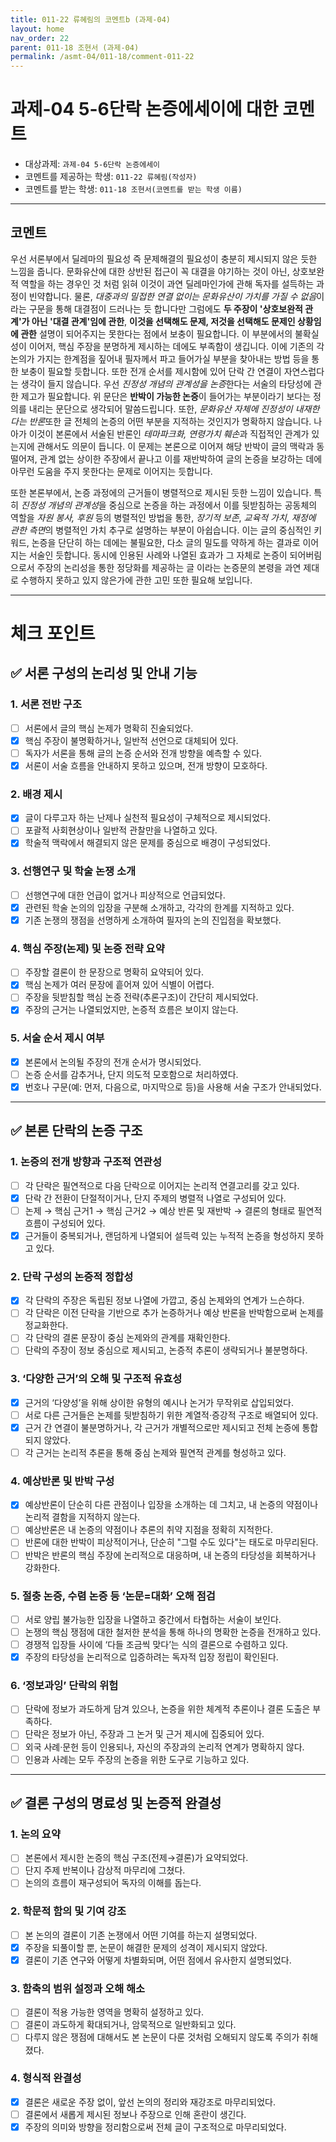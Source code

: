 ```yaml
---
title: 011-22 류혜림의 코멘트b (과제-04) 
layout: home
nav_order: 22
parent: 011-18 조현서 (과제-04)
permalink: /asmt-04/011-18/comment-011-22
---
```


# 과제-04 5-6단락 논증에세이에 대한 코멘트

- 대상과제: `과제-04 5-6단락 논증에세이`
- 코멘트를 제공하는 학생: `011-22 류혜림(작성자)` 
- 코멘트를 받는 학생: `011-18 조현서(코멘트를 받는 학생 이름)` 

---

## 코멘트

우선 서론부에서 딜레마의 필요성 즉 문제해결의 필요성이 충분히 제시되지 않은 듯한 느낌을 줍니다. 문화유산에 대한 상반된 접근이 꼭 대결을 야기하는 것이 아닌, 상호보완적 역할을 하는 경우인 것 처럼 읽혀 이것이 과연 딜레마인가에 관해 독자를 설득하는 과정이 빈약합니다. 물론, *대중과의 밀접한 연결 없이는 문화유산이 가치를 가질 수 없음*이라는 구문을 통해 대결점이 드러나는 듯 합니다만 그럼에도 **두 주장이 '상호보완적 관계'가 아닌 '대결 관계'임에 관한**, **이것을 선택해도 문제, 저것을 선택해도 문제인 상황임에 관한** 설명이 되어주지는 못한다는 점에서 보충이 필요합니다. 이 부분에서의 불확실성이 이어저, 핵심 주장을 분명하게 제시하는 데에도 부족함이 생깁니다. 이에 기존의 각 논의가 가지는 한계점을 짚어내 필자께서 파고 들어가실 부분을 찾아내는 방법 등을 통한 보충이 필요할 듯합니다.
또한 전개 순서를 제시함에 있어 단락 간 연결이 자연스럽다는 생각이 들지 않습니다. 우선 *진정성 개념의 관계성을 논증*한다는 서술의 타당성에 관한 제고가 필요합니다. 위 문단은 **반박이 가능한 논증**이 들어가는 부분이라기 보다는 정의를 내리는 문단으로 생각되어 말씀드립니다. 또한, *문화유산 자체에 진정성이 내재한다는 반론*또한 글 전체의 논증의 어떤 부분을 지적하는 것인지가 명확하지 않습니다. 나아가 이것이 본론에서 서술된 반론인 *테마파크화, 연령가치 훼손*과 직접적인 관계가 있는지에 관해서도 의문이 듭니다. 이 문제는 본론으로 이어져 해당 반박이 글의 맥락과 동떨어져, 관계 없는 상이한 주장에서 끝나고 이를 재반박하여 글의 논증을 보강하는 데에 아무런 도움을 주지 못한다는 문제로 이어지는 듯합니다.

또한 본론부에서, 논증 과정에의 근거들이 병렬적으로 제시된 듯한 느낌이 있습니다. 특히 *진정성 개념의 관계성*을 중심으로 논증을 하는 과정에서 이를 뒷받침하는 공동체의 역할을 *자원 봉사, 후원* 등의 병렬적인 방법을 통한, *장기적 보존*, *교육적 가치*, *재정에 관한 측면*의 병렬적인 가치 추구로 설명하는 부분이 아쉽습니다. 이는 글의 중심적인 키워드, 논증을 단단히 하는 데에는 불필요한, 다소 글의 밀도를 약하게 하는 결과로 이어지는 서술인 듯합니다. 동시에 인용된 사례와 나열된 효과가 그 자체로 논증이 되어버림으로서 주장의 논리성을 통한 정당화를 제공하는 글 이라는 논증문의 본령을 과연 제대로 수행하지 못하고 있지 않은가에 관한 고민 또한 필요해 보입니다.

---

# 체크 포인트

## ✅ 서론 구성의 논리성 및 안내 기능

### **1. 서론 전반 구조**
- [ ] 서론에서 글의 핵심 논제가 명확히 진술되었다.  
- [x] 핵심 주장이 불명확하거나, 일반적 선언으로 대체되어 있다.  
- [ ] 독자가 서론을 통해 글의 논증 순서와 전개 방향을 예측할 수 있다.  
- [x] 서론이 서술 흐름을 안내하지 못하고 있으며, 전개 방향이 모호하다.

### **2. 배경 제시**
- [x] 글이 다루고자 하는 난제나 실천적 필요성이 구체적으로 제시되었다.  
- [ ] 포괄적 사회현상이나 일반적 관찰만을 나열하고 있다.  
- [x] 학술적 맥락에서 해결되지 않은 문제를 중심으로 배경이 구성되었다.

### **3. 선행연구 및 학술 논쟁 소개**
- [ ] 선행연구에 대한 언급이 없거나 피상적으로 언급되었다.  
- [x] 관련된 학술 논의의 입장을 구분해 소개하고, 각각의 한계를 지적하고 있다.  
- [x] 기존 논쟁의 쟁점을 선명하게 소개하여 필자의 논의 진입점을 확보했다.

### **4. 핵심 주장(논제) 및 논증 전략 요약**
- [ ] 주장할 결론이 한 문장으로 명확히 요약되어 있다.  
- [x] 핵심 논제가 여러 문장에 흩어져 있어 식별이 어렵다.  
- [ ] 주장을 뒷받침할 핵심 논증 전략(추론구조)이 간단히 제시되었다.  
- [x] 주장의 근거는 나열되었지만, 논증적 흐름은 보이지 않는다.

### **5. 서술 순서 제시 여부**
- [x] 본론에서 논의될 주장의 전개 순서가 명시되었다.  
- [ ] 논증 순서를 감추거나, 단지 의도적 모호함으로 처리하였다.  
- [x] 번호나 구문(예: 먼저, 다음으로, 마지막으로 등)을 사용해 서술 구조가 안내되었다.

---

## ✅ 본론 단락의 논증 구조 

### **1. 논증의 전개 방향과 구조적 연관성**
- [ ] 각 단락은 필연적으로 다음 단락으로 이어지는 논리적 연결고리를 갖고 있다.  
- [x] 단락 간 전환이 단절적이거나, 단지 주제의 병렬적 나열로 구성되어 있다.  
- [ ] 논제 → 핵심 근거1 → 핵심 근거2 → 예상 반론 및 재반박 → 결론의 형태로 필연적 흐름이 구성되어 있다.  
- [x] 근거들이 중복되거나, 랜덤하게 나열되어 설득력 있는 누적적 논증을 형성하지 못하고 있다.  

### **2. 단락 구성의 논증적 정합성**
- [x] 각 단락의 주장은 독립된 정보 나열에 가깝고, 중심 논제와의 연계가 느슨하다.  
- [ ] 각 단락은 이전 단락을 기반으로 추가 논증하거나 예상 반론을 반박함으로써 논제를 정교화한다.  
- [ ] 각 단락의 결론 문장이 중심 논제와의 관계를 재확인한다.  
- [ ] 단락의 주장이 정보 중심으로 제시되고, 논증적 추론이 생략되거나 불분명하다.

### **3. ‘다양한 근거’의 오해 및 구조적 유효성**
- [x] 근거의 ‘다양성’을 위해 상이한 유형의 예시나 논거가 무작위로 삽입되었다.  
- [ ] 서로 다른 근거들은 논제를 뒷받침하기 위한 계열적·증강적 구조로 배열되어 있다.  
- [x] 근거 간 연결이 불분명하거나, 각 근거가 개별적으로만 제시되고 전체 논증에 통합되지 않았다.  
- [ ] 각 근거는 논리적 추론을 통해 중심 논제와 필연적 관계를 형성하고 있다.

### **4. 예상반론 및 반박 구성**
- [x] 예상반론이 단순히 다른 관점이나 입장을 소개하는 데 그치고, 내 논증의 약점이나 논리적 결함을 지적하지 않는다.  
- [ ] 예상반론은 내 논증의 약점이나 추론의 취약 지점을 정확히 지적한다.  
- [ ] 반론에 대한 반박이 피상적이거나, 단순히 "그럴 수도 있다"는 태도로 마무리된다.  
- [ ] 반박은 반론의 핵심 주장에 논리적으로 대응하며, 내 논증의 타당성을 회복하거나 강화한다.  

### **5. 절충 논증, 수렴 논증 등 ‘논문=대화’ 오해 점검**
- [ ] 서로 양립 불가능한 입장을 나열하고 중간에서 타협하는 서술이 보인다.  
- [ ] 논쟁의 핵심 쟁점에 대한 철저한 분석을 통해 하나의 명확한 논증을 전개하고 있다.  
- [ ] 경쟁적 입장들 사이에 ‘다들 조금씩 맞다’는 식의 결론으로 수렴하고 있다.  
- [x] 주장의 타당성을 논리적으로 입증하려는 독자적 입장 정립이 확인된다.  

### **6. ‘정보과잉’ 단락의 위험**
- [ ] 단락에 정보가 과도하게 담겨 있으나, 논증을 위한 체계적 추론이나 결론 도출은 부족하다.  
- [ ] 단락은 정보가 아닌, 주장과 그 논거 및 근거 제시에 집중되어 있다.  
- [ ] 외국 사례·문헌 등이 인용되나, 자신의 주장과의 논리적 연계가 명확하지 않다.  
- [ ] 인용과 사례는 모두 주장의 논증을 위한 도구로 기능하고 있다.  

---

## ✅ 결론 구성의 명료성 및 논증적 완결성

### **1. 논의 요약**
- [ ] 본론에서 제시한 논증의 핵심 구조(전제→결론)가 요약되었다.  
- [ ] 단지 주제 반복이나 감상적 마무리에 그쳤다.  
- [ ] 논의의 흐름이 재구성되어 독자의 이해를 돕는다.

### **2. 학문적 함의 및 기여 강조**
- [ ] 본 논의의 결론이 기존 논쟁에서 어떤 기여를 하는지 설명되었다.  
- [x] 주장을 되풀이할 뿐, 논문이 해결한 문제의 성격이 제시되지 않았다.  
- [x] 결론이 기존 연구와 어떻게 차별화되며, 어떤 점에서 유사한지 설명되었다.

### **3. 함축의 범위 설정과 오해 해소**
- [ ] 결론이 적용 가능한 영역을 명확히 설정하고 있다.  
- [ ] 결론이 과도하게 확대되거나, 암묵적으로 일반화되고 있다.  
- [ ] 다루지 않은 쟁점에 대해서도 본 논문이 다룬 것처럼 오해되지 않도록 주의가 취해졌다.

### **4. 형식적 완결성**
- [x] 결론은 새로운 주장 없이, 앞선 논의의 정리와 재강조로 마무리되었다.  
- [ ] 결론에서 새롭게 제시된 정보나 주장으로 인해 혼란이 생긴다.  
- [x] 주장의 의미와 방향을 정리함으로써 전체 글이 구조적으로 마무리되었다.
